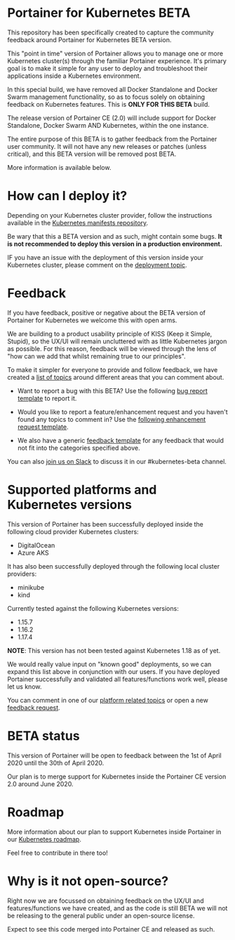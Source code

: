 # Portainer for Kubernetes BETA

This repository has been specifically created to capture the community feedback around Portainer for Kubernetes BETA version.

This "point in time" version of Portainer allows you to manage one or more Kubernetes cluster(s) through the familiar Portainer experience. It's primary goal is to make it simple for any user to deploy and troubleshoot their applications inside a Kubernetes environment.

In this special build, we have removed all Docker Standalone and Docker Swarm management functionality, so as to focus solely on obtaining feedback on Kubernetes features. This is **ONLY FOR THIS BETA** build.

The release version of Portainer CE (2.0) will include support for Docker Standalone, Docker Swarm AND Kubernetes, within the one instance.

The entire purpose of this BETA is to gather feedback from the Portainer user community. It will not have any new releases or patches (unless critical), and this BETA version will be removed post BETA.

More information is available below.

# How can I deploy it?

Depending on your Kubernetes cluster provider, follow the instructions available in the [Kubernetes manifests repository](https://github.com/portainer/portainer-k8s).

Be wary that this a BETA version and as such, might contain some bugs. **It is not recommended to deploy this version in a production environment.**

IF you have an issue with the deployment of this version inside your Kubernetes cluster, please comment on the [deployment topic](https://github.com/portainer/kubernetes-beta/issues/1).

# Feedback

If you have feedback, positive or negative about the BETA version of Portainer for Kubernetes we welcome this with open arms.

We are building to a product usability principle of KISS (Keep it Simple, Stupid), so the UX/UI will remain uncluttered with as little Kubernetes jargon as possible. For this reason, feedback will be viewed through the lens of "how can we add that whilst remaining true to our principles".

To make it simpler for everyone to provide and follow feedback, we have created a [list of topics](https://github.com/portainer/kubernetes-beta/issues?q=is%3Aissue+is%3Aopen+%5BTOPIC%5D) around different areas that you can comment about.

* Want to report a bug with this BETA? Use the following [bug report template](https://github.com/portainer/kubernetes-beta/issues/new?template=bug_report.md) to report it.

* Would you like to report a feature/enhancement request and you haven't found any topics to comment in? Use the [following enhancement request template](https://github.com/portainer/kubernetes-beta/issues/new?template=feature_request.md).

* We also have a generic [feedback template](https://github.com/portainer/kubernetes-beta/issues/new?template=custom.md) for any feedback that would not fit into the categories specified above.

You can also [join us on Slack](https://join.slack.com/t/portainer/shared_invite/enQtNDk3ODQ5MjI2MjI4LTcwNGYxMWQ5OGViYWZkNDY2ZjY4YTMwMTgzYmU4YmNiOTU0MDcxYmJjNTIyYmQ0MTM5Y2QwNTg3NzNkMTk5MDg) to discuss it in our #kubernetes-beta channel.  

# Supported platforms and Kubernetes versions

This version of Portainer has been successfully deployed inside the following cloud provider Kubernetes clusters:

* DigitalOcean
* Azure AKS

It has also been successfully deployed through the following local cluster providers:

* minikube
* kind

Currently tested against the following Kubernetes versions:

* 1.15.7
* 1.16.2
* 1.17.4

**NOTE**: This version has not been tested against Kubernetes 1.18 as of yet.

We would really value input on "known good" deployments, so we can expand this list above in conjunction with our users. If you have deployed Portainer successfully and validated all features/functions work well, please let us know.

You can comment in one of our [platform related topics](https://github.com/portainer/kubernetes-beta/issues?q=is%3Aissue+is%3Aopen+%5BTOPIC%5D+label%3Atopic%2Fplatform) or open a new [feedback request](https://github.com/portainer/kubernetes-beta/issues/new?template=custom.md).

# BETA status

This version of Portainer will be open to feedback between the 1st of April 2020 until the 30th of April 2020.

Our plan is to merge support for Kubernetes inside the Portainer CE version 2.0 around June 2020.

# Roadmap

More information about our plan to support Kubernetes inside Portainer in our [Kubernetes roadmap](https://github.com/portainer/kubernetes-roadmap/projects/1).

Feel free to contribute in there too!

# Why is it not open-source?

Right now we are focussed on obtaining feedback on the UX/UI and features/functions we have created, and as the code is still BETA we will not be releasing to the general public under an open-source license.

Expect to see this code merged into Portainer CE and released as such.
